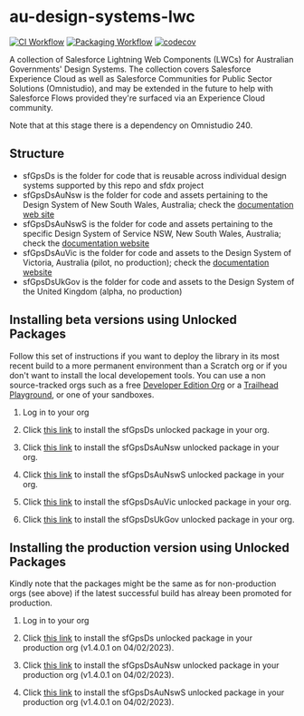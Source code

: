 # au-design-systems-lwc

[![CI Workflow](https://github.com/eschweitzer78/au-design-systems-lwc/workflows/CI/badge.svg)](https://github.com/eschwetzer78/au-design-systems-lwc/actions?query=workflow%3ACI) [![Packaging Workflow](https://github.com/eschweitzer78/au-design-systems-lwc/workflows/Packaging/badge.svg)](https://github.com/eschweitzer78/au-design-systems-lwc/actions?query=workflow%3A%22Packaging%22) [![codecov](https://codecov.io/gh/eschweitzer78/au-design-systems-lwc/branch/main/graph/badge.svg)](https://codecov.io/gh/eschweitzer78/au-design-systems-lwc)

A collection of Salesforce Lightning Web Components (LWCs) for Australian Governments' Design Systems. The collection
covers Salesforce Experience Cloud as well as Salesforce Communities for Public Sector Solutions (Omnistudio), and may be extended in the future to help with Salesforce Flows provided they're surfaced via an Experience Cloud community.

Note that at this stage there is a dependency on Omnistudio 240.

## Structure

- sfGpsDs is the folder for code that is reusable across individual design systems supported by this repo and sfdx project
- sfGpsDsAuNsw is the folder for code and assets pertaining to the Design System of New South Wales, Australia; check the [documentation web site](https://nswds.dsforce.dev)
- sfGpsDsAuNswS is the folder for code and assets pertaining to the specific Design System of Service NSW, New South Wales, Australia; check the [documentation website](https://nsws.dsforce.dev)
- sfGpsDsAuVic is the folder for code and assets to the Design System of Victoria, Australia (pilot, no production); check the [documentation website](https://vic.dsforce.dev)
- sfGpsDsUkGov is the folder for code and assets to the Design System of the United Kingdom (alpha, no production)

## Installing beta versions using Unlocked Packages

Follow this set of instructions if you want to deploy the library in its most recent build to a more permanent environment than a Scratch org or if you don't want to install the local developement tools. You can use a non source-tracked orgs such as a free [Developer Edition Org](https://developer.salesforce.com/signup) or a [Trailhead Playground](https://trailhead.salesforce.com/), or one of your sandboxes.

1. Log in to your org

1. Click <a href="https://login.salesforce.com/packaging/installPackage.apexp?p0=04t5j000000MNLXAA4" title="sfGpsDs">this link</a> to install the sfGpsDs unlocked package in your org.

1. Click <a href="https://login.salesforce.com/packaging/installPackage.apexp?p0=04t5j000000MNLcAAO" title="sfGpsDsAuNsw">this link</a> to install the sfGpsDsAuNsw unlocked package in your org.

1. Click <a href="https://login.salesforce.com/packaging/installPackage.apexp?p0=04t5j000000MNLhAAO" title="sfGpsDsAuNswS">this link</a> to install the sfGpsDsAuNswS unlocked package in your org.

1. Click <a href="https://login.salesforce.com/packaging/installPackage.apexp?p0=04t5j000000MNLmAAO" title="sfGpsDsAuVic">this link</a> to install the sfGpsDsAuVic unlocked package in your org.

1. Click <a href="https://login.salesforce.com/packaging/installPackage.apexp?p0=04t5j000000MNLrAAO" title="sfGpsDsUkGov">this link</a> to install the sfGpsDsUkGov unlocked package in your org.

## Installing the production version using Unlocked Packages

Kindly note that the packages might be the same as for non-production orgs (see above) if the latest successful build has alreay been promoted for production.

1. Log in to your org

1. Click <a href="https://login.salesforce.com/packaging/installPackage.apexp?p0=04t5j000000MNFtAAO">this link</a> to install the sfGpsDs unlocked package in your production org (v1.4.0.1 on 04/02/2023).

1. Click <a href="https://login.salesforce.com/packaging/installPackage.apexp?p0=04t5j000000MNFyAAO">this link</a> to install the sfGpsDsAuNsw unlocked package in your production org (v1.4.0.1 on 04/02/2023).

1. Click <a href="https://login.salesforce.com/packaging/installPackage.apexp?p0=04t5j000000MNG3AAO">this link</a> to install the sfGpsDsAuNswS unlocked package in your production org (v1.4.0.1 on 04/02/2023).
